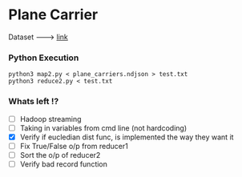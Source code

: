 # Plane Carrier 

Dataset ---> [link](https://drive.google.com/drive/folders/10xfNXqxSpF_aHyhoo8dizGXUAxhOw_Va)

### Python Execution
```
python3 map2.py < plane_carriers.ndjson > test.txt  
python3 reduce2.py < test.txt
```

### Whats left !?
- [ ] Hadoop streaming 
- [ ] Taking in variables from cmd line (not hardcoding)
- [x] Verify if eucledian dist func, is implemented the way they want it
- [ ] Fix True/False o/p from reducer1
- [ ] Sort the o/p  of reducer2
- [ ] Verify bad record function
